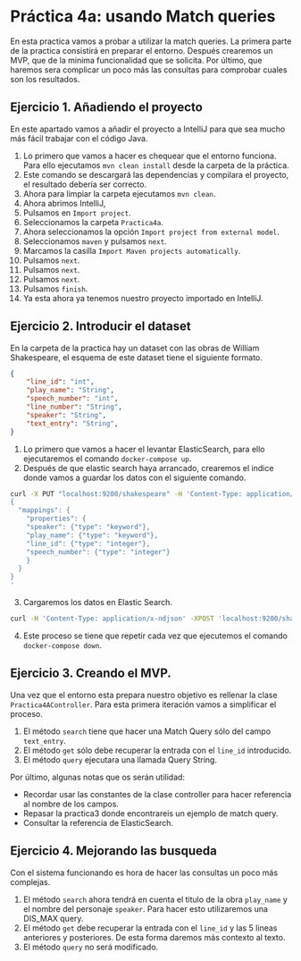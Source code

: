 # Práctica 4a: usando Match queries

En esta practica vamos a probar a utilizar la match queries. La primera parte de la practica consistirá en preparar el entorno. Después crearemos un MVP, que de la minima funcionalidad que se solicita. Por último, que haremos sera complicar un poco más las consultas para comprobar cuales son los resultados.

## Ejercicio 1. Añadiendo el proyecto

En este apartado vamos a añadir el proyecto a IntelliJ para que sea mucho más fácil trabajar con el código Java.

1. Lo primero que vamos a hacer es chequear que el entorno funciona. Para ello ejecutamos `mvn clean install` desde la carpeta de la práctica. 
2. Este comando se descargará las dependencias y compilara el proyecto, el resultado debería ser correcto.
3. Ahora para limpiar la carpeta ejecutamos `mvn clean`.
4. Ahora abrimos IntelliJ,
5. Pulsamos en `Import project`. 
6. Seleccionamos la carpeta `Practica4a`.
7. Ahora seleccionamos la opción `Import project from external model`.
8. Seleccionamos `maven` y pulsamos `next`.
9. Marcamos la casilla `Import Maven projects automatically`.
10. Pulsamos `next`.
11. Pulsamos `next`.
12. Pulsamos `next`.
13. Pulsamos `finish`.
14. Ya esta ahora ya tenemos nuestro proyecto importado en IntelliJ. 

## Ejercicio 2. Introducir el dataset

En la carpeta de la practica hay un dataset con las obras de William Shakespeare, el esquema de este dataset tiene el siguiente formato.

```json
{
    "line_id": "int",
    "play_name": "String",
    "speech_number": "int",
    "line_number": "String",
    "speaker": "String",
    "text_entry": "String",
}
```

1. Lo primero que vamos a hacer el levantar ElasticSearch, para ello ejecutaremos el comando `docker-compose up`.
2. Después de que elastic search haya arrancado, crearemos el indice donde vamos a guardar los datos con el siguiente comando.

```bash
curl -X PUT "localhost:9200/shakespeare" -H 'Content-Type: application/json' -d'
{
  "mappings": {
    "properties": {
    "speaker": {"type": "keyword"},
    "play_name": {"type": "keyword"},
    "line_id": {"type": "integer"},
    "speech_number": {"type": "integer"}
    }
  }
}
'
```

3. Cargaremos los datos en Elastic Search.

```bash
curl -H 'Content-Type: application/x-ndjson' -XPOST 'localhost:9200/shakespeare/_bulk?pretty' --data-binary @shakespeare.json
```

4. Este proceso se tiene que repetir cada vez que ejecutemos el comando `docker-compose down`.

## Ejercicio 3. Creando el MVP.

Una vez que el entorno esta prepara nuestro objetivo es rellenar la clase `Practica4AController`. Para esta primera iteración vamos a simplificar el proceso. 

1. El método `search` tiene que hacer una Match Query sólo del campo `text_entry`. 
2. El método `get` sólo debe recuperar la entrada con el `line_id` introducido. 
3. El método `query` ejecutara una llamada Query String.

Por último, algunas notas que os serán utilidad:

- Recordar usar las constantes de la clase controller para hacer referencia al nombre de los campos.
- Repasar la practica3 donde encontrareis un ejemplo de match query.
- Consultar la referencia de ElasticSearch.

## Ejercicio 4. Mejorando las busqueda

Con el sistema funcionando es hora de hacer las consultas un poco más complejas.

1. El método `search` ahora tendrá en cuenta el titulo de la obra `play_name` y el nombre del personaje `speaker`. Para hacer esto utilizaremos una DIS_MAX query.
2. El método `get` debe recuperar la entrada con el `line_id` y las 5 lineas anteriores y posteriores. De esta forma daremos más contexto al texto.
3.  El método `query` no será modificado.





 


